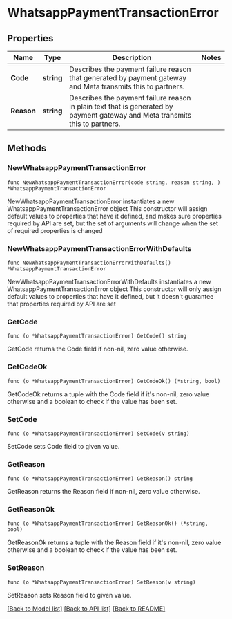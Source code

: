 # WhatsappPaymentTransactionError

## Properties

Name | Type | Description | Notes
------------ | ------------- | ------------- | -------------
**Code** | **string** | Describes the payment failure reason that generated by payment gateway and Meta transmits this to partners. | 
**Reason** | **string** | Describes the payment failure reason in plain text that is generated by payment gateway and Meta transmits this to partners. | 

## Methods

### NewWhatsappPaymentTransactionError

`func NewWhatsappPaymentTransactionError(code string, reason string, ) *WhatsappPaymentTransactionError`

NewWhatsappPaymentTransactionError instantiates a new WhatsappPaymentTransactionError object
This constructor will assign default values to properties that have it defined,
and makes sure properties required by API are set, but the set of arguments
will change when the set of required properties is changed

### NewWhatsappPaymentTransactionErrorWithDefaults

`func NewWhatsappPaymentTransactionErrorWithDefaults() *WhatsappPaymentTransactionError`

NewWhatsappPaymentTransactionErrorWithDefaults instantiates a new WhatsappPaymentTransactionError object
This constructor will only assign default values to properties that have it defined,
but it doesn't guarantee that properties required by API are set

### GetCode

`func (o *WhatsappPaymentTransactionError) GetCode() string`

GetCode returns the Code field if non-nil, zero value otherwise.

### GetCodeOk

`func (o *WhatsappPaymentTransactionError) GetCodeOk() (*string, bool)`

GetCodeOk returns a tuple with the Code field if it's non-nil, zero value otherwise
and a boolean to check if the value has been set.

### SetCode

`func (o *WhatsappPaymentTransactionError) SetCode(v string)`

SetCode sets Code field to given value.


### GetReason

`func (o *WhatsappPaymentTransactionError) GetReason() string`

GetReason returns the Reason field if non-nil, zero value otherwise.

### GetReasonOk

`func (o *WhatsappPaymentTransactionError) GetReasonOk() (*string, bool)`

GetReasonOk returns a tuple with the Reason field if it's non-nil, zero value otherwise
and a boolean to check if the value has been set.

### SetReason

`func (o *WhatsappPaymentTransactionError) SetReason(v string)`

SetReason sets Reason field to given value.



[[Back to Model list]](../README.md#documentation-for-models) [[Back to API list]](../README.md#documentation-for-api-endpoints) [[Back to README]](../README.md)


